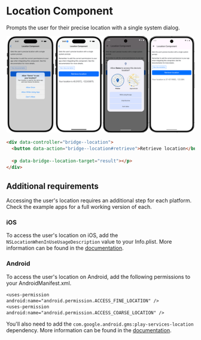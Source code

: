 # Location Component

Prompts the user for their precise location with a single system dialog.

![Location screenshots](/resources/screenshots/location.png)

```html
<div data-controller="bridge--location">
  <button data-action="bridge--location#retrieve">Retrieve location</button>

  <p data-bridge--location-target="result"></p>
</div>
```

## Additional requirements

Accessing the user's location requires an additional step for each platform. Check the example apps for a full working version of each.

### iOS

To access the user's location on iOS, add the `NSLocationWhenInUseUsageDescription` value to your Info.plist. More information can be found in the [documentation](https://developer.apple.com/documentation/bundleresources/choosing-the-location-services-authorization-to-request).

### Android

To access the user's location on Android, add the following permissions to your AndroidManifest.xml.

```
<uses-permission android:name="android.permission.ACCESS_FINE_LOCATION" />
<uses-permission android:name="android.permission.ACCESS_COARSE_LOCATION" />
```

You'll also need to add the `com.google.android.gms:play-services-location` dependency. More information can be found in the [documentation](https://developers.google.com/location-context/fused-location-provider).
